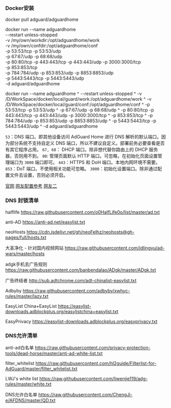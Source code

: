### Docker安装
docker pull adguard/adguardhome

docker run --name adguardhome\
--restart unless-stopped\
-v /my/own/workdir:/opt/adguardhome/work\
-v /my/own/confdir:/opt/adguardhome/conf\
-p 53:53/tcp -p 53:53/udp\
-p 67:67/udp -p 68:68/udp\
-p 80:80/tcp -p 443:443/tcp -p 443:443/udp -p 3000:3000/tcp\
-p 853:853/tcp\
-p 784:784/udp -p 853:853/udp -p 8853:8853/udp\
-p 5443:5443/tcp -p 5443:5443/udp\
-d adguard/adguardhome

docker run --name adguardhome ^
--restart unless-stopped ^
-v /D/WorkSpace/docker/local/guard/work:/opt/adguardhome/work ^
-v /D/WorkSpace/docker/local/guard/conf:/opt/adguardhome/conf ^
-p 53:53/tcp -p 53:53/udp ^
-p 67:67/udp -p 68:68/udp ^
-p 80:80/tcp -p 443:443/tcp -p 443:443/udp -p 3000:3000/tcp ^
-p 853:853/tcp ^
-p 784:784/udp -p 853:853/udp -p 8853:8853/udp ^
-p 5443:5443/tcp -p 5443:5443/udp ^
-d adguard/adguardhome

`53`：DNS 端口。即其他设备访问 AdGuard Home 进行 DNS 解析的默认端口。因为部分系统不支持自定义 DNS 端口，所以不建议自定义。部署前务必要查看是否有其它程序占用。
`67, 68`： DHCP 端口。除非想代替你路由上的 DHCP 服务器，否则用不到。
`80`: 管理页面默认 HTTP 端口。可忽略，在初始化页面设置管理端口为 `3000` 端口即可。
`443`：HTTPS 和 DoH 端口。本地内网环境不需要。
`853`：DoT 端口。不使用相关功能可忽略。
`3000`：初始化设置端口。除非通过配置文件去设置，否则必须开启。

[官网](https://adguard.com/kb/zh-CN/)
[网友配置参考](https://isedu.top/index.php/archives/23/)
[网友二](https://sspai.com/post/63088)

### DNS 封锁清单
halflife
https://raw.githubusercontent.com/o0HalfLife0o/list/master/ad.txt

anti-AD
https://anti-ad.net/easylist.txt

neoHosts
https://cdn.jsdelivr.net/gh/neoFelhz/neohosts@gh-pages/full/hosts.txt

大圣净化 - 针对国内视频网站
https://raw.githubusercontent.com/jdlingyu/ad-wars/master/hosts

adgk手机去广告规则
https://raw.githubusercontent.com/banbendalao/ADgk/master/ADgk.txt

广告终结者
http://sub.adtchrome.com/adt-chinalist-easylist.txt

Adbyby
https://raw.githubusercontent.com/adbyby/xwhyc-rules/master/lazy.txt

EasyList China+EasyList
https://easylist-downloads.adblockplus.org/easylistchina+easylist.txt

EasyPrivacy
https://easylist-downloads.adblockplus.org/easyprivacy.txt

### DNS允许清单

anti-ad白名单
https://raw.githubusercontent.com/privacy-protection-tools/dead-horse/master/anti-ad-white-list.txt

filter_whitelist
https://raw.githubusercontent.com/hl2guide/Filterlist-for-AdGuard/master/filter_whitelist.txt

LWJ's white list
https://raw.githubusercontent.com/liwenjie119/adg-rules/master/white.txt

DNS允许白名单
https://raw.githubusercontent.com/ChengJi-e/AFDNS/master/QD.txt
